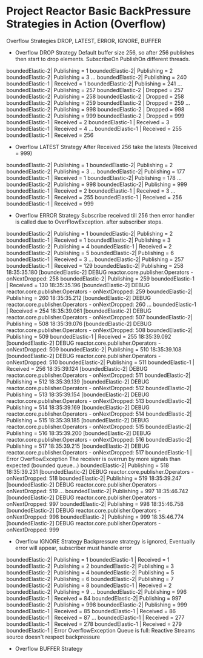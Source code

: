 # Project Reactor Basic BackPressure Strategies in Action (Overflow)
Overflow Strategies DROP, LATEST, ERROR, IGNORE, BUFFER

- Overflow DROP Strategy 
  Default buffer size 256, so after 256 publishes then start to drop elements.
  SubscribeOn PublishOn different threads.

boundedElastic-2| Publishing = 1
boundedElastic-2| Publishing = 2
boundedElastic-2| Publishing = 3
...
boundedElastic-2| Publishing = 240
boundedElastic-1 | Received = 1
boundedElastic-2| Publishing = 241
...
boundedElastic-2| Publishing = 257
boundedElastic-2 | Dropped = 257
boundedElastic-2| Publishing = 258
boundedElastic-2 | Dropped = 258
boundedElastic-2| Publishing = 259
boundedElastic-2 | Dropped = 259
...
boundedElastic-2| Publishing = 998
boundedElastic-2 | Dropped = 998
boundedElastic-2| Publishing = 999
boundedElastic-2 | Dropped = 999
boundedElastic-1 | Received = 2
boundedElastic-1 | Received = 3
boundedElastic-1 | Received = 4
...
boundedElastic-1 | Received = 255
boundedElastic-1 | Received = 256    
    
- Overflow LATEST Strategy
  After Received 256 take the latests (Received = 999)
  
boundedElastic-2| Publishing = 1
boundedElastic-2| Publishing = 2
boundedElastic-2| Publishing = 3
...
boundedElastic-2| Publishing = 177
boundedElastic-1 | Received = 1
boundedElastic-2| Publishing = 178
...
boundedElastic-2| Publishing = 998
boundedElastic-2| Publishing = 999
boundedElastic-1 | Received = 2
boundedElastic-1 | Received = 3
...
boundedElastic-1 | Received = 255
boundedElastic-1 | Received = 256
boundedElastic-1 | Received = 999

- Overflow ERROR Strategy
  Subscribe received till 256 then error handler is called due to OverFlowException.
  after subscriber stops.

boundedElastic-2| Publishing = 1
boundedElastic-2| Publishing = 2
boundedElastic-1 | Received = 1
boundedElastic-2| Publishing = 3
boundedElastic-2| Publishing = 4
boundedElastic-1 | Received = 2
boundedElastic-2| Publishing = 5
boundedElastic-2| Publishing = 6
boundedElastic-1 | Received = 3
...
boundedElastic-2| Publishing = 257
boundedElastic-1 | Received = 129
boundedElastic-2| Publishing = 258
18:35:35.180 [boundedElastic-2] DEBUG reactor.core.publisher.Operators - onNextDropped: 258
boundedElastic-2| Publishing = 259
boundedElastic-1 | Received = 130
18:35:35.196 [boundedElastic-2] DEBUG reactor.core.publisher.Operators - onNextDropped: 259
boundedElastic-2| Publishing = 260
18:35:35.212 [boundedElastic-2] DEBUG reactor.core.publisher.Operators - onNextDropped: 260
...
boundedElastic-1 | Received = 254
18:35:39.061 [boundedElastic-2] DEBUG reactor.core.publisher.Operators - onNextDropped: 507
boundedElastic-2| Publishing = 508
18:35:39.076 [boundedElastic-2] DEBUG reactor.core.publisher.Operators - onNextDropped: 508
boundedElastic-2| Publishing = 509
boundedElastic-1 | Received = 255
18:35:39.092 [boundedElastic-2] DEBUG reactor.core.publisher.Operators - onNextDropped: 509
boundedElastic-2| Publishing = 510
18:35:39.108 [boundedElastic-2] DEBUG reactor.core.publisher.Operators - onNextDropped: 510
boundedElastic-2| Publishing = 511
boundedElastic-1 | Received = 256
18:35:39.124 [boundedElastic-2] DEBUG reactor.core.publisher.Operators - onNextDropped: 511
boundedElastic-2| Publishing = 512
18:35:39.139 [boundedElastic-2] DEBUG reactor.core.publisher.Operators - onNextDropped: 512
boundedElastic-2| Publishing = 513
18:35:39.154 [boundedElastic-2] DEBUG reactor.core.publisher.Operators - onNextDropped: 513
boundedElastic-2| Publishing = 514
18:35:39.169 [boundedElastic-2] DEBUG reactor.core.publisher.Operators - onNextDropped: 514
boundedElastic-2| Publishing = 515
18:35:39.185 [boundedElastic-2] DEBUG reactor.core.publisher.Operators - onNextDropped: 515
boundedElastic-2| Publishing = 516
18:35:39.200 [boundedElastic-2] DEBUG reactor.core.publisher.Operators - onNextDropped: 516
boundedElastic-2| Publishing = 517
18:35:39.215 [boundedElastic-2] DEBUG reactor.core.publisher.Operators - onNextDropped: 517
boundedElastic-1 | Error OverflowException The receiver is overrun by more signals than expected (bounded queue...)
boundedElastic-2| Publishing = 518
18:35:39.231 [boundedElastic-2] DEBUG reactor.core.publisher.Operators - onNextDropped: 518
boundedElastic-2| Publishing = 519
18:35:39.247 [boundedElastic-2] DEBUG reactor.core.publisher.Operators - onNextDropped: 519
...
boundedElastic-2| Publishing = 997
18:35:46.742 [boundedElastic-2] DEBUG reactor.core.publisher.Operators - onNextDropped: 997
boundedElastic-2| Publishing = 998
18:35:46.758 [boundedElastic-2] DEBUG reactor.core.publisher.Operators - onNextDropped: 998
boundedElastic-2| Publishing = 999
18:35:46.774 [boundedElastic-2] DEBUG reactor.core.publisher.Operators - onNextDropped: 999

- Overflow IGNORE Strategy
  Backpressure strategy is ignored, Eventually error will appear, subscriber must handle error
  
boundedElastic-2| Publishing = 1
boundedElastic-1 | Received = 1
boundedElastic-2| Publishing = 2
boundedElastic-2| Publishing = 3
boundedElastic-2| Publishing = 4
boundedElastic-2| Publishing = 5
boundedElastic-2| Publishing = 6
boundedElastic-2| Publishing = 7
boundedElastic-2| Publishing = 8
boundedElastic-1 | Received = 2
boundedElastic-2| Publishing = 9
...
boundedElastic-2| Publishing = 996
boundedElastic-1 | Received = 84
boundedElastic-2| Publishing = 997
boundedElastic-2| Publishing = 998
boundedElastic-2| Publishing = 999
boundedElastic-1 | Received = 85
boundedElastic-1 | Received = 86
boundedElastic-1 | Received = 87
...
boundedElastic-1 | Received = 277
boundedElastic-1 | Received = 278
boundedElastic-1 | Received = 279
boundedElastic-1 | Error OverflowException Queue is full: Reactive Streams source doesn't respect backpressure

- Overflow BUFFER Strategy